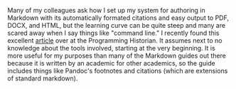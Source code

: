 Many of my colleagues ask how I set up my system for authoring in
Markdown with its automatically formated citations and easy output
to PDF, DOCX, and HTML, but the learning curve can be quite steep
and many are scared away when I say things like "command line." I
recently found this excellent [article][] over at the Programming
Historian. It assumes next to no knowledge about the tools
involved, starting at the very beginning. It is more useful for my
purposes than many of the Markdown guides out there because it is
written by an academic for other academics, so the guide includes
things like Pandoc's footnotes and citations (which are extensions
of standard markdown).

[article]: http://programminghistorian.org/lessons/sustainable-authorship-in-plain-text-using-pandoc-and-markdown